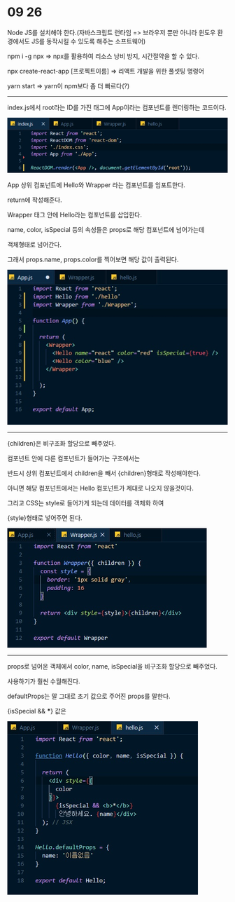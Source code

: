 # 09 26

Node JS를 설치해야 한다.(자바스크립트 런타임 => 브라우저 뿐만 아니라 윈도우 환경에서도 JS를 동작시킬 수 있도록 해주는 소프트웨어)



npm i -g npx => npx를 활용하여 리소스 낭비 방지, 시간절약을 할 수 있다.



npx create-react-app [프로젝트이름] => 리액트 개발을 위한 풀셋팅 명령어



yarn start => yarn이 npm보다 좀 더 빠르다(?)



------

index.js에서 root라는 ID를 가진 태그에 App이라는 컴포넌트를 렌더링하는 코드이다.

![20200926210146](20200926210146.jpg)



App 상위 컴포넌트에 Hello와 Wrapper 라는 컴포넌트를 임포트한다.

return에 작성해준다.

Wrapper 태그 안에 Hello라는 컴포넌트를 삽입한다.

name, color, isSpecial 등의 속성들은 props로 해당 컴포넌트에 넘어가는데

객체형태로 넘어간다.

그래서 props.name, props.color를 찍어보면 해당 값이 출력된다.



![20200926210319](20200926210319.jpg)



------

{children}은 비구조화 할당으로 빼주었다.

컴포넌트 안에 다른 컴포넌트가 들어가는 구조에서는

반드시 상위 컴포넌트에서 children을 빼서 {children}형태로 작성해야한다.

아니면 해당 컴포넌트에서는 Hello 컴포넌트가 제대로 나오지 않을것이다.

그리고 CSS는 style로 들어가게 되는데 데이터를 객체화 하여

{style}형태로 넣어주면 된다.



![20200926210300](20200926210300.jpg)

---

props로 넘어온 객체에서  color, name, isSpecial을 비구조화 할당으로 빼주었다.

사용하기가 훨씬 수월해진다.

defaultProps는 말 그대로 초기 값으로 주어진 props를 말한다.

{isSpecial && <b>*</b>} 값은

![20200926210310](20200926210310.jpg)

